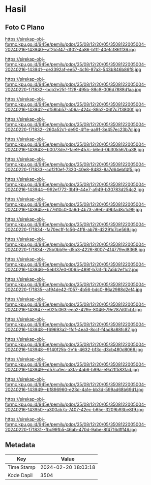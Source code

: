 # Hasil

## Foto C Plano

https://sirekap-obj-formc.kpu.go.id/945e/pemilu/pdpr/35/08/12/20/05/3508122005004-20240216-143940--af2b5f47-df02-4a86-b11f-40efcf861f36.jpg

https://sirekap-obj-formc.kpu.go.id/945e/pemilu/pdpr/35/08/12/20/05/3508122005004-20240216-143941--ce3392af-ee57-4c16-87a3-543b846b86f8.jpg

https://sirekap-obj-formc.kpu.go.id/945e/pemilu/pdpr/35/08/12/20/05/3508122005004-20240220-171832--bcb2e25f-1f28-495b-88c8-006d7888d1aa.jpg

https://sirekap-obj-formc.kpu.go.id/945e/pemilu/pdpr/35/08/12/20/05/3508122005004-20240216-143942--df58bb57-a06a-424c-89a2-06f7c7f3800f.jpg

https://sirekap-obj-formc.kpu.go.id/945e/pemilu/pdpr/35/08/12/20/05/3508122005004-20240220-171832--260a52c1-de90-4f1e-aa91-3e457ec23b7d.jpg

https://sirekap-obj-formc.kpu.go.id/945e/pemilu/pdpr/35/08/12/20/05/3508122005004-20240216-143943--b0073de7-1ae9-457c-b6ed-0b305567ba38.jpg

https://sirekap-obj-formc.kpu.go.id/945e/pemilu/pdpr/35/08/12/20/05/3508122005004-20240220-171833--cdf2f0ef-7320-40e8-8483-8a7d64ebf4f5.jpg

https://sirekap-obj-formc.kpu.go.id/945e/pemilu/pdpr/35/08/12/20/05/3508122005004-20240216-143944--992ef772-3bf9-44e7-a949-b30783d254c2.jpg

https://sirekap-obj-formc.kpu.go.id/945e/pemilu/pdpr/35/08/12/20/05/3508122005004-20240216-143945--b77610c0-0a6d-4b73-a9eb-d9bfad8c1c99.jpg

https://sirekap-obj-formc.kpu.go.id/945e/pemilu/pdpr/35/08/12/20/05/3508122005004-20240220-171834--fa70ec1f-1c56-4ff8-ab78-d2291c7ce569.jpg

https://sirekap-obj-formc.kpu.go.id/945e/pemilu/pdpr/35/08/12/20/05/3508122005004-20240220-171834--25b0bb9e-d5b3-4226-8007-414779ed8368.jpg

https://sirekap-obj-formc.kpu.go.id/945e/pemilu/pdpr/35/08/12/20/05/3508122005004-20240216-143946--5eb137e0-0065-489f-b7a1-fb7a5b2ef1c2.jpg

https://sirekap-obj-formc.kpu.go.id/945e/pemilu/pdpr/35/08/12/20/05/3508122005004-20240220-171835--af94de42-f057-4b56-bdc0-86a2988d2ef4.jpg

https://sirekap-obj-formc.kpu.go.id/945e/pemilu/pdpr/35/08/12/20/05/3508122005004-20240216-143947--e02fc063-eea2-429e-8046-79e287d0fcbf.jpg

https://sirekap-obj-formc.kpu.go.id/945e/pemilu/pdpr/35/08/12/20/05/3508122005004-20240216-143948--f69693a2-1fcf-4ea3-8ccf-f4ad8a88fc87.jpg

https://sirekap-obj-formc.kpu.go.id/945e/pemilu/pdpr/35/08/12/20/05/3508122005004-20240216-143948--9140f25b-2e1b-4632-b13c-d3cb480d8066.jpg

https://sirekap-obj-formc.kpu.go.id/945e/pemilu/pdpr/35/08/12/20/05/3508122005004-20240216-143949--d57ca1ec-a3fa-4ab6-b99a-e9a2ff583fad.jpg

https://sirekap-obj-formc.kpu.go.id/945e/pemilu/pdpr/35/08/12/20/05/3508122005004-20240216-143949--bf896960-e23d-4a1e-bb3d-599ad68b69d1.jpg

https://sirekap-obj-formc.kpu.go.id/945e/pemilu/pdpr/35/08/12/20/05/3508122005004-20240216-143950--a300ab7a-7407-42ec-b65e-3209b93be8f9.jpg

https://sirekap-obj-formc.kpu.go.id/945e/pemilu/pdpr/35/08/12/20/05/3508122005004-20240220-171831--fbc99fb5-46ab-470d-9abe-8f4716dfff46.jpg


## Metadata

| Key        | Value               |
| ---------- | ------------------- |
| Time Stamp | 2024-02-20 18:03:18 |
| Kode Dapil | 3504                |




